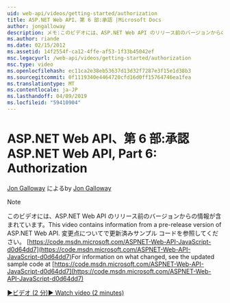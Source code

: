 ```yaml
---
uid: web-api/videos/getting-started/authorization
title: ASP.NET Web API、第 6 部:承認 |Microsoft Docs
author: jongalloway
description: メモ:このビデオには、ASP.NET Web API のリリース前のバージョンからの情報が含まれています。
ms.author: riande
ms.date: 02/15/2012
ms.assetid: 14f2554f-ca12-4ffe-af53-1f33b45042ef
msc.legacyurl: /web-api/videos/getting-started/authorization
msc.type: video
ms.openlocfilehash: ec11ca2e38eb53637d13d32f7287e3f15e1d38b3
ms.sourcegitcommit: 0f1119340e4464720cfd16d0ff15764746ea1fea
ms.translationtype: MT
ms.contentlocale: ja-JP
ms.lasthandoff: 04/09/2019
ms.locfileid: "59410904"
---
```

# <a name="aspnet-web-api-part-6-authorization"></a><span data-ttu-id="2a86d-103">ASP.NET Web API、第 6 部:承認</span><span class="sxs-lookup"><span data-stu-id="2a86d-103">ASP.NET Web API, Part 6: Authorization</span></span>

<span data-ttu-id="2a86d-104">[Jon Galloway](https://github.com/jongalloway) による</span><span class="sxs-lookup"><span data-stu-id="2a86d-104">by [Jon Galloway](https://github.com/jongalloway)</span></span>

> [!NOTE]
> <span data-ttu-id="2a86d-105">このビデオには、ASP.NET Web API のリリース前のバージョンからの情報が含まれています。</span><span class="sxs-lookup"><span data-stu-id="2a86d-105">This video contains information from a pre-release version of ASP.NET Web API.</span></span> <span data-ttu-id="2a86d-106">変更点についてで更新済みサンプル コードを参照してください。 [https://code.msdn.microsoft.com/ASPNET-Web-API-JavaScript-d0d64dd7](https://code.msdn.microsoft.com/ASPNET-Web-API-JavaScript-d0d64dd7)</span><span class="sxs-lookup"><span data-stu-id="2a86d-106">For information on what changed, see the updated sample code at [https://code.msdn.microsoft.com/ASPNET-Web-API-JavaScript-d0d64dd7](https://code.msdn.microsoft.com/ASPNET-Web-API-JavaScript-d0d64dd7)</span></span>

[<span data-ttu-id="2a86d-107">&#9654;ビデオ (2 分)</span><span class="sxs-lookup"><span data-stu-id="2a86d-107">&#9654; Watch video (2 minutes)</span></span>](https://channel9.msdn.com/Blogs/ASP-NET-Site-Videos/authorization)

